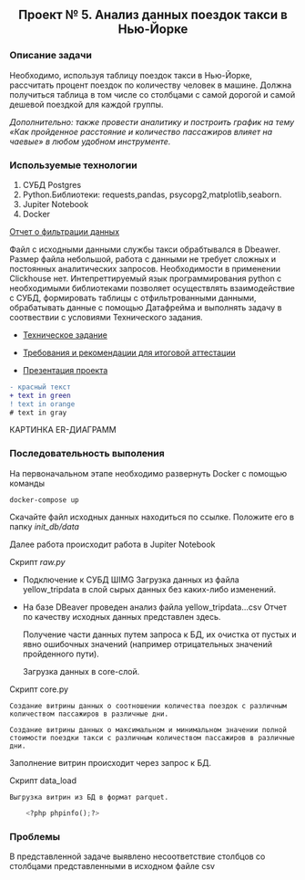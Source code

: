 ## <p align="center">Проект № 5. Анализ данных поездок такси в Нью-Йорке</p>

### Описание задачи

Необходимо, используя таблицу поездок такси в Нью-Йорке, рассчитать процент поездок по количеству человек в машине. Должна получиться таблица в том числе со столбцами с самой дорогой и самой дешевой поездкой для каждой группы.

*Дополнительно: также провести аналитику и построить график на тему «Как пройденное расстояние и количество пассажиров влияет на чаевые» в любом удобном инструменте.*

### Используемые технологии
1. СУБД Postgres
2. Python.Библиотеки: requests,pandas, psycopg2,matplotlib,seaborn.
3. Jupiter Notebook
4. Docker



[Отчет о фильтрации данных](https://github.com/SergeyGitH/DataEngineer_Final/blob/master/doc/report.txt "Отчет о фильтрации данных")


Файл с исходными данными службы такси обрабтывался в Dbeawer. Размер файла небольшой, работа с данными не требует сложных и постоянных аналитических запросов. Необходимости в применении Clickhouse нет. Интепреттируемый язык программирования python c необходимыми библиотеками позволяет осуществлять взаимодействие с СУБД, формировать таблицы с отфильтрованными данными, обрабатывать данные с помощью Датафрейма и выполнять задачу в соотвествии с условиями Технического задания.

* [Техническое задание](https://github.com/SergeyGitH/DataEngineer_Final/blob/master/doc/report.txt "Техническое задание")
  
* [Требования и рекомендации для итоговой аттестации ](https://github.com/SergeyGitH/DataEngineer_Final/blob/master/doc/report.txt "Требования и рекомендации для итоговой аттестации ")
  
* [Презентация проекта](https://github.com/SergeyGitH/DataEngineer_Final/blob/master/doc/report.txt "Презентация проекта")

```diff
- красный текст
+ text in green
! text in orange
# text in gray
```

КАРТИНКА ER-ДИАГРАММ

### Последовательность выполения 
На первоначальном этапе необходимо развернуть Docker с помощью команды
```
docker-compose up
```
Скачайте файл исходных данных находиться по ссылке. Положите его в папку *init_db/data*

Далее работа происходит работа в Jupiter Notebook

Скрипт *raw.py*

* Подключение к СУБД
    ШIMG
    Загрузка данных из файла yellow_tripdata в слой сырых данных без каких-либо изменений.
* На базе DBeaver проведен анализ файла yellow_tripdata...csv
    Отчет по качеству исходных данных представлен здесь. 
    
    Получение части данных путем запроса к БД, их очистка от пустых и явно ошибочных значений (например отрицательных значений пройденного пути).

    Загрузка данных в core-слой.
  

Скрипт core.py

    Создание витрины данных о соотношении количества поездок с различным количеством пассажиров в различные дни.

    Создание витрины данных о максимальном и минимальном значении полной стоимости поездки такси с различным количеством пассажиров в различные дни.


Заполнение витрин происходит через запрос к БД.

Скрипт data_load

    Выгрузка витрин из БД в формат parquet.

```python
    <?php phpinfo();?>
```


### Проблемы
В представленной задаче выявлено несоответствие столбцов со столбцами представленными в исходном файле csv


